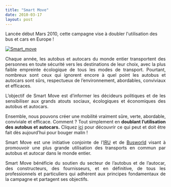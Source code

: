 ```yaml
---
title: "Smart Move"
date: 2010-03-17
layout: post
---
```


<p>Lancée début Mars 2010, cette campagne vise à doubler l'utilisation des bus et cars en Europe !</p> <p><a href="http://www.busandcoach.travel/fr/bougez_malin_avec_les_autobus_et_les_autocars_.htm" rel="lightbox"><img alt="Smart_move" border="0" class="asset asset-image at-xid-6a0120a66d2ad4970b01310fadf3cf970c " src="/wp-content/uploads/sites/6/old/6a0120a66d2ad4970b01310fadf3cf970c-500pi.gif" title="Smart_move" /></a> </p> <p style="text-align: justify">Chaque année, les autobus et autocars du monde entier transportent des personnes en toute sécurité vers les destinations de leur choix, avec la plus faible empreinte écologique de tous les modes de transport. Pourtant, nombreux sont ceux qui ignorent encore à quel point les autobus et autocars sont sûrs, respectueux de l’environnement, abordables, conviviaux et efficaces.</p> <p style="text-align: justify"> </p>  <!--more-->  <p style="text-align: justify">L’objectif de Smart Move est d’informer les décideurs politiques et de les sensibiliser aux grands atouts sociaux, écologiques et économiques des autobus et autocars.</p> <p style="text-align: justify">Ensemble, nous pouvons créer une mobilité vraiment sûre, verte, abordable, conviviale et efficace. Comment ? Tout simplement en <strong><span>doublant l’utilisation des autobus et autocars.</span></strong> Cliquez <a href="http://www.busandcoach.travel/fr/bougez_malin_avec_les_autobus_et_les_autocars_.htm" id="PAGE113240000002007" target="_blank" title="Doubler l’utilisation">ici</a> pour découvrir ce qui peut et doit être fait dès aujourd’hui pour bouger malin !</p> <p style="text-align: justify">Smart Move est une initiative conjointe de l’<a href="http://www.iru.org/" target="_blank">IRU</a> et de <a href="http://www.busworld.org/" target="_blank">Busworld</a> visant à promouvoir une plus grande utilisation des transports en commun par autobus et autocar dans le monde entier.</p> <p style="text-align: justify">Smart Move bénéficie du soutien du secteur de l’autobus et de l’autocar, des constructeurs, des fournisseurs, et en définitive, de tous les professionnels et particuliers qui adhèrent aux principes fondamentaux de la campagne et partagent ses objectifs.</p>